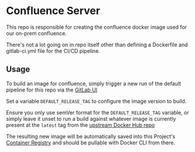 # Confluence Server

This repo is responsible for creating the confluence docker image used for our on-prem confluence.

There's not a lot going on in repo itself other than defining a Dockerfile and gitlab-ci.yml file for the CI/CD pipeline.

## Usage
To build an image for confluence, simply trigger a new run of the default pipeline for this repo via the [GitLab UI](https://it-gitlab.slickdeals.dev/itops/confluence-server/-/pipelines/new)

Set a variable `DEFAULT_RELEASE_TAG` to configure the image version to build. 

Ensure you only use semVer format for the `DEFAULT_RELEASE_TAG` variable, or simply leave it unset to run a build against whatever image is currently present at the `latest` tag from the [upstream Docker Hub repo](https://hub.docker.com/r/atlassian/jira-software/tags?page=1&name=latest)

The resulting new image will be automatically saved into this Project's [Container Registry](https://it-gitlab.slickdeals.dev/itops/confluence-server/container_registry) and should be pullable with Docker CLI from there.

